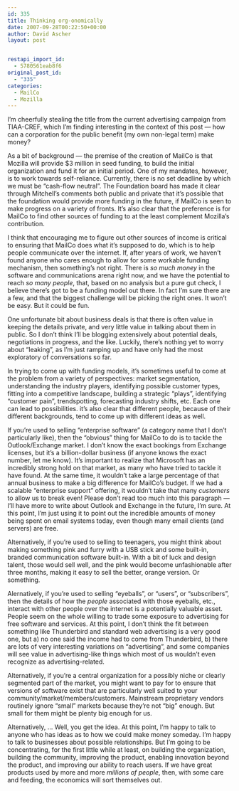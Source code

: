 ```yaml
---
id: 335
title: Thinking org-onomically
date: 2007-09-28T00:22:50+00:00
author: David Ascher
layout: post


restapi_import_id:
  - 5780561eab8f6
original_post_id:
  - "335"
categories:
  - MailCo
  - Mozilla
---
```

I&#8217;m cheerfully stealing the title from the current advertising campaign from TIAA-CREF, which I&#8217;m finding interesting in the context of this post &#8212; how can a corporation for the public benefit (my own non-legal term) make money?

As a bit of background &#8212; the premise of the creation of MailCo is that Mozilla will provide $3 million in seed funding, to build the initial organization and fund it for an initial period. One of my mandates, however, is to work towards self-reliance. Currently, there is no set deadline by which we must be &#8220;cash-flow neutral&#8221;. The Foundation board has made it clear through Mitchell&#8217;s comments both public and private that it&#8217;s possible that the foundation would provide more funding in the future, if MailCo is seen to make progress on a variety of fronts. It&#8217;s also clear that the preference is for MailCo to find other sources of funding to at the least complement Mozilla&#8217;s contribution.

I think that encouraging me to figure out other sources of income is critical to ensuring that MailCo does what it&#8217;s supposed to do, which is to help people communicate over the internet. If, after years of work, we haven&#8217;t found anyone who cares enough to allow for some workable funding mechanism, then something&#8217;s not right. There is _so much money_ in the software and communications arena right now, and we have the potential to reach _so many people_, that, based on no analysis but a pure gut check, I believe there&#8217;s got to be a funding model out there. In fact I&#8217;m sure there are a few, and that the biggest challenge will be picking the right ones. It won&#8217;t be easy. But it could be fun.

One unfortunate bit about business deals is that there is often value in keeping the details private, and very little value in talking about them in public. So I don&#8217;t think I&#8217;ll be blogging extensively about potential deals, negotiations in progress, and the like. Luckily, there&#8217;s nothing yet to worry about &#8220;leaking&#8221;, as I&#8217;m just ramping up and have only had the most exploratory of conversations so far.

In trying to come up with funding models, it&#8217;s sometimes useful to come at the problem from a variety of perspectives: market segmentation, understanding the industry players, identifying possible customer types, fitting into a competitive landscape, building a strategic &#8220;plays&#8221;, identifying &#8220;customer pain&#8221;, trendspotting, forecasting industry shifts, etc. Each one can lead to possibilities. it&#8217;s also clear that different people, because of their different backgrounds, tend to come up with different ideas as well.

If you&#8217;re used to selling &#8220;enterprise software&#8221; (a category name that I don&#8217;t particularly like), then the &#8220;obvious&#8221; thing for MailCo to do is to tackle the Outlook/Exchange market. I don&#8217;t know the exact bookings from Exchange licenses, but it&#8217;s a billion-dollar business (if anyone knows the exact number, let me know). It&#8217;s important to realize that Microsoft has an incredibly strong hold on that market, as many who have tried to tackle it have found. At the same time, it wouldn&#8217;t take a large percentage of that annual business to make a big difference for MailCo&#8217;s budget. If we had a scalable &#8220;enterprise support&#8221; offering, it wouldn&#8217;t take that many _customers_ to allow us to break even! Please don&#8217;t read too much into this paragraph &#8212; I&#8217;ll have more to write about Outlook and Exchange in the future, I&#8217;m sure. At this point, I&#8217;m just using it to point out the incredible amounts of money being spent on email systems today, even though many email clients (and servers) are free.

Alternatively, if you&#8217;re used to selling to teenagers, you might think about making something pink and furry with a USB stick and some built-in, branded communication software built-in. With a bit of luck and design talent, those would sell well, and the pink would become unfashionable after three months, making it easy to sell the better, orange version. Or something.

Alernatively, if you&#8217;re used to selling &#8220;eyeballs&#8221;, or &#8220;users&#8221;, or &#8220;subscribers&#8221;, then the details of how the _people_ associated with those eyeballs, etc., interact with other people over the internet is a potentially valuable asset. People seem on the whole willing to trade some exposure to advertising for free software and services. At this point, I don&#8217;t think the fit between something like Thunderbird and standard web advertising is a very good one, but a) no one said the income had to come from Thunderbird, b) there are lots of very interesting variations on &#8220;advertising&#8221;, and some companies will see value in advertising-like things which most of us wouldn&#8217;t even recognize as advertising-related.

Alternatively, if you&#8217;re a central organization for a possibly niche or clearly segmented part of the market, you might want to pay for to ensure that versions of software exist that are particularly well suited to your community/market/members/customers. Mainstream proprietary vendors routinely ignore &#8220;small&#8221; markets because they&#8217;re not &#8220;big&#8221; enough. But small for them might be plenty big enough for us.

Alternatively, &#8230; Well, you get the idea. At this point, I&#8217;m happy to talk to anyone who has ideas as to how we could make money someday. I&#8217;m happy to talk to businesses about possible relationships. But I&#8217;m going to be concentrating, for the first little while at least, on building the organization, building the community, improving the product, enabling innovation beyond the product, and improving our ability to reach users. If we have great products used by more and more _millions of people_, then, with some care and feeding, the economics will sort themselves out.